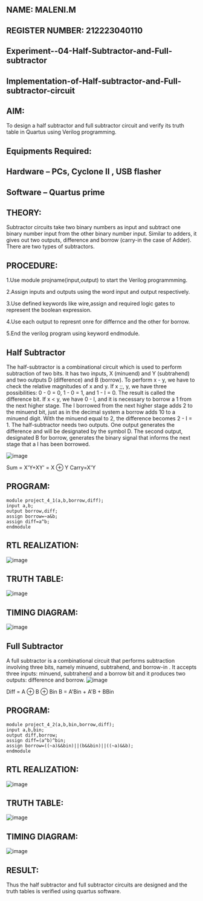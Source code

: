 ## NAME: MALENI.M
## REGISTER NUMBER: 212223040110
## Experiment--04-Half-Subtractor-and-Full-subtractor
## Implementation-of-Half-subtractor-and-Full-subtractor-circuit
## AIM:
To design a half subtractor and full subtractor circuit and verify its truth table in Quartus using Verilog programming.

## Equipments Required:
## Hardware – PCs, Cyclone II , USB flasher
## Software – Quartus prime
## THEORY:

Subtractor circuits take two binary numbers as input and subtract one binary number input from the other binary number input. Similar to adders, it gives out two outputs, difference and borrow (carry-in the case of Adder). There are two types of subtractors.

## PROCEDURE:
1.Use module projname(input,output) to start the Verilog programmming.

2.Assign inputs and outputs using the word input and output respectively.

3.Use defined keywords like wire,assign and required logic gates to represent the boolean expression.

4.Use each output to represnt onre for differnce and the other for borrow. 

5.End the verilog program using keyword endmodule.

## Half Subtractor
The half-subtractor is a combinational circuit which is used to perform subtraction of two bits. It has two inputs, X (minuend) and Y (subtrahend) and two outputs D (difference) and B (borrow). To perform x - y, we have to check the relative magnitudes of x and y. If x ;;, y, we have three possibilities: 0 - 0 = 0, 1 - 0 = 1, and 1 - I = 0. The result is called the difference bit. If x < y, we have 0 - I, and it is necessary to borrow a 1 from the next higher stage. The I borrowed from the next higher stage adds 2 to the minuend bit, just as in the decimal system a borrow adds 10 to a minuend digit. With the minuend equal to 2, the difference becomes 2 - I = 1. The half-subtractor needs two outputs. One output generates the difference and will be designated by the symbol D. The second output, designated B for borrow, generates the binary signal that informs the next stage that a I has been borrowed.

![image](https://github.com/MALENIMURUGAN/Experiment--03-Half-Subtractor-and-Full-subtractor/assets/144870675/41d24926-a5f6-48b6-822d-58d5654de956)


Sum = X'Y+XY' = X ⊕ Y
Carry=X'Y

## PROGRAM:
```
module project_4_1(a,b,borrow,diff);	                                                   
input a,b;
output borrow,diff;
assign borrow=~a&b;
assign diff=a^b;
endmodule
```
## RTL REALIZATION:
![image](https://github.com/MALENIMURUGAN/Experiment--03-Half-Subtractor-and-Full-subtractor/assets/144870675/f7a311be-72da-4fbd-afa0-49e55ca17572)
## TRUTH TABLE:
![image](https://github.com/MALENIMURUGAN/Experiment--03-Half-Subtractor-and-Full-subtractor/assets/144870675/880527e7-8324-47f1-99a3-7bbd7739e0f3)
## TIMING DIAGRAM:
![image](https://github.com/MALENIMURUGAN/Experiment--03-Half-Subtractor-and-Full-subtractor/assets/144870675/598d1d93-838e-4f02-b04e-854048871872)

## Full Subtractor
A full subtractor is a combinational circuit that performs subtraction involving three bits, namely minuend, subtrahend, and borrow-in . It accepts three inputs: minuend, subtrahend and a borrow bit and it produces two outputs: difference and borrow. 
![image](https://github.com/MALENIMURUGAN/Experiment--03-Half-Subtractor-and-Full-subtractor/assets/144870675/99d92dcc-f55c-4bbc-8543-9a62d181c2fd)

Diff = A ⊕ B ⊕ Bin B = A'Bin + A'B + BBin

## PROGRAM:
```
module project_4_2(a,b,bin,borrow,diff);	                                               
input a,b,bin;
output diff,borrow;
assign diff=(a^b)^bin;
assign borrow=((~a)&&bin)||(b&&bin)||((~a)&&b);
endmodule
```
## RTL REALIZATION:
![image](https://github.com/MALENIMURUGAN/Experiment--03-Half-Subtractor-and-Full-subtractor/assets/144870675/33d35784-00c6-46ca-a8d3-ab30c6414d91)
## TRUTH TABLE:
![image](https://github.com/MALENIMURUGAN/Experiment--03-Half-Subtractor-and-Full-subtractor/assets/144870675/199912c5-74e4-4171-924d-31dcf13fab1d)

## TIMING DIAGRAM:
![image](https://github.com/MALENIMURUGAN/Experiment--03-Half-Subtractor-and-Full-subtractor/assets/144870675/d8f8c781-52ac-4322-8ef3-287ec4cf40d4)

## RESULT:
Thus the half subtractor and full subtractor circuits are designed and the truth tables is verified using quartus software.
